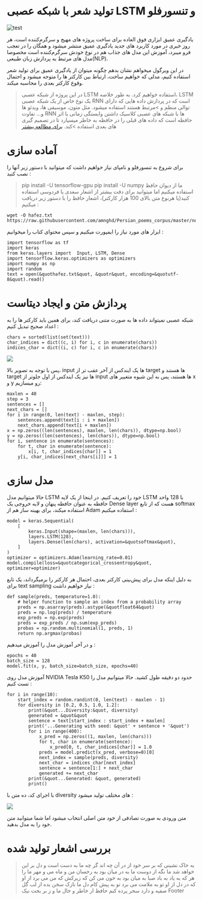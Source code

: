 # تولید شعر با شبکه عصبی LSTM و تنسورفلو
![test](https://files.virgool.io/upload/users/1223901/posts/rynq4emx1qcx/5bqtxkgjyhop.jpeg)


یادگیری عمیق ابزاری فوق العاده برای ساخت پروژه های مهیج و سرگرم‌کننده است، هر روز خبری در مورد کاربرد های جدید یادگیری عمیق منتشر میشود و همگان را در تعجب فرو میبرد، آموزش این مدل های جذاب هم در نوع خودش سرگرم‌کننده است مخصوصا مدل های مرتبط به پردازش زبان طبیعی(NLP).

در این ویرگول میخواهم نشان بدهم چگونه میتوان از یادگیری عمیق برای تولید شعر استفاده کنیم، مدلی که خواهیم ساخت، ارتباط بین کارکتر ها را متوجه میشود و احتمال وقوع کارکتر بعدی را محاسبه میکند.

>در این پروژه از شبکه عصبی LSTM استفاده خواهیم کرد. به طور خلاصه، LSTM یک نوع خاص از یک شبکه عصبی RNN است که در پردازش داده هایی که دارای توالی منظم و >مرتبط هستند استفاده میشود. مثل متون، موسیقی ها، ویدئو ها و...
>تفاوت RNN ها با شبکه های عصبی کلاسیک داشتن وابستگی زمانی یا اثر حافظه است که داده های قبلی را در حافظه به خاطر میسپارد تا در تصمیم گیری های بعدی استفاده >کند.
>[برای مطالعه بیشتر](https://colah.github.io/posts/2015-08-Understanding-LSTMs/)
# آماده سازی
برای شروع به تنسورفلو و نامپای نیاز خواهیم داشت که میتوانید با دستور زیر آنها را نصب کنید :

> pip install -U tensorflow-gpu
> pip install -U numpy
ما از دیوان حافظ استفاده میکنیم اما میتوانید برای دقت بیشتر از اشعار سعدی یا فردوسی استفاده کنید(یا هرنوع متن بالای 100 هزار کارکتر)، اشعار حافظ را با دستور زیر دریافت میکنیم :
```
wget -O hafez.txt https://raw.githubusercontent.com/amnghd/Persian_poems_corpus/master/normalized/hafez_norm.txt
```
ابزار های مورد نیاز را ایمپورت میکنیم و سپس محتوای کتاب را میخوانیم :

```
import tensorflow as tf
import keras
from keras.layers import  Input, LSTM, Dense
import tensorflow.keras.optimizers as optimizers
import numpy as np
import random
text = open(&quothafez.txt&quot, &quotr&quot, encoding=&quotutf-8&quot).read()
```

# پردازش متن و ایجاد دیتاست

شبکه عصبی نمیتواند داده ها به صورت متنی دریافت کند، برای همین باید کارکتر ها را به اعداد صحیح تبدیل کنیم :
```
chars = sorted(list(set(text)))
char_indices = dict((c, i) for i, c in enumerate(chars))
indices_char = dict((i, c) for i, c in enumerate(chars))
```
![](https://files.virgool.io/upload/users/1223901/posts/rynq4emx1qcx/5378m1t6nquv.jpeg)

پس با توجه به تصویر بالا، input ها یک ایندکس از آخر عقب تر از target ها هستند و target ها نیز یک ایندکس از اول جلوتر از input ها هستند، پس به این شیوه متغییر های x و y رو میسازیم:
```
maxlen = 40
step = 3
sentences = []
next_chars = []
for i in range(0, len(text) - maxlen, step):
    sentences.append(text[i : i + maxlen])
    next_chars.append(text[i + maxlen])
x = np.zeros((len(sentences), maxlen, len(chars)), dtype=np.bool)
y = np.zeros((len(sentences), len(chars)), dtype=np.bool)
for i, sentence in enumerate(sentences):
    for t, char in enumerate(sentence):
        x[i, t, char_indices[char]] = 1
    y[i, char_indices[next_chars[i]]] = 1
```
# مدل سازی

حالا میتوانیم مدل LSTM خود را تعریف کنیم. در اینجا از یک لایه LSTM با 128 واحد حافظه به عنوان حافظه پنهان و لایه خروجی یک Dense layer هست که از تابع softmax استفاده میکند، برای بهینه ساز هم از Adam استفاده میکنیم :
```
model = keras.Sequential(
    [
        keras.Input(shape=(maxlen, len(chars))),
        layers.LSTM(128),
        layers.Dense(len(chars), activation=&quotsoftmax&quot),
    ]
)
optimizer = optimizers.Adam(learning_rate=0.01)
model.compile(loss=&quotcategorical_crossentropy&quot, optimizer=optimizer)
```
به دلیل اینکه مدل برای پیش‌بینی کارکتر بعدی، احتمال هر کارکتر را برمیگرداند، یک تابع برای text sampling نیاز خواهیم داشت :

```
def sample(preds, temperature=1.0):
    # helper function to sample an index from a probability array
    preds = np.asarray(preds).astype(&quotfloat64&quot)
    preds = np.log(preds) / temperature
    exp_preds = np.exp(preds)
    preds = exp_preds / np.sum(exp_preds)
    probas = np.random.multinomial(1, preds, 1)
    return np.argmax(probas)
```


و در آخر آموزش مدل را آموزش میدهیم :


```
epochs = 40
batch_size = 128
model.fit(x, y, batch_size=batch_size, epochs=40)
```
آموزش مدل روی NVIDIA Tesla K50 حدود دو دقیقه طول کشید. حالا میتوانیم مدل را تست کنیم :

```
for i in range(10):
    start_index = random.randint(0, len(text) - maxlen - 1)
    for diversity in [0.2, 0.5, 1.0, 1.2]:
        print(&quot...Diversity:&quot, diversity)
        generated = &quot&quot
        sentence = text[start_index : start_index + maxlen]
        print('...Generating with seed: &quot' + sentence + '&quot')
        for i in range(400):
            x_pred = np.zeros((1, maxlen, len(chars)))
            for t, char in enumerate(sentence):
                x_pred[0, t, char_indices[char]] = 1.0
            preds = model.predict(x_pred, verbose=0)[0]
            next_index = sample(preds, diversity)
            next_char = indices_char[next_index]
            sentence = sentence[1:] + next_char
            generated += next_char
        print(&quot...Generated: &quot, generated)
        print()
 ```
 
 
با اجرای کد، ده متن با diversity های مختلف تولید میشود :


![](https://files.virgool.io/upload/users/1223901/posts/rynq4emx1qcx/plrkjthnkq7a.png)

متن ورودی به صورت تصادفی از خود متن اصلی انتخاب میشود اما شما میتوانید متن خود را به مدل بدهید.




# بررسی اشعار تولید شده

>به خاک نشینی که بر سر خود از در آن چه اند
>گر چه ما به دست است و دل بر این خواهد شد
>ما نگه از دوست ما به در میان بود
>به رخسان من و ماه می و مهر ما را
>هر که به یاد به باد صبا به میان بود
>به خون می کن که زیرکش که من می برد از او
>که در دل از او تو به ملامت می برد
>تو به پیش کام دل ما نازک سخن بده
>از لب گل صفیه و دارد سحر پرده کنم
>حافظ ار خاطر و خال ما و ز بر بخت نیک
Footer
